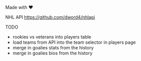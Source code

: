 Made with ❤️


NHL API
https://github.com/dword4/nhlapi


TODO
- rookies vs veterans into players table
- load teams from API into the team selector in players page
- merge in goalies stats from the history
- merge in goalies bios from the history
